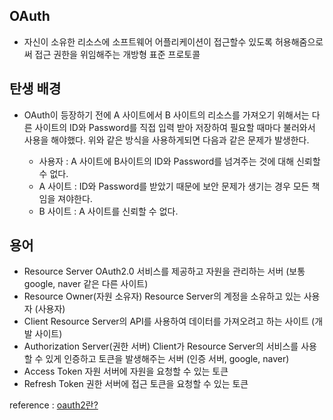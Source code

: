 ## OAuth
- 자신이 소유한 리소스에 소프트웨어 어플리케이션이 접근할수 있도록 허용해줌으로써 접근 권한을 위임해주는 개방형 표준 프로토콜

## 탄생 배경
- OAuth이 등장하기 전에 A 사이트에서 B 사이트의 리소스를 가져오기 위해서는 다른 사이트의 ID와 Password를 직접 입력 받아 저장하여 필요할 때마다 불러와서 사용을 해야했다. 위와 같은 방식을 사용하게되면 다음과 같은 문제가 발생한다.

    - 사용자 : A 사이트에 B사이트의 ID와 Password를 넘겨주는 것에 대해 신뢰할 수 없다.
    - A 사이트 : ID와 Password를 받았기 때문에 보안 문제가 생기는 경우 모든 책임을 져야한다.
    - B 사이트 : A 사이트를 신뢰할 수 없다.


## 용어
- Resource Server	OAuth2.0 서비스를 제공하고 자원을 관리하는 서버
(보통 google, naver 같은 다른 사이트)
- Resource Owner(자원 소유자)	Resource Server의 계정을 소유하고 있는 사용자
(사용자)
- Client	Resource Server의 API를 사용하여 데이터를 가져오려고 하는 사이트
(개발 사이트)
- Authorization Server(권한 서버)	Client가 Resource Server의 서비스를 사용할 수 있게 인증하고 토큰을 발생해주는 서버
(인증 서버, google, naver)
- Access Token	자원 서버에 자원을 요청할 수 있는 토큰
- Refresh Token	권한 서버에 접근 토큰을 요청할 수 있는 토큰


reference : [oauth2란?](https://velog.io/@undefcat/OAuth-2.0-%EA%B0%84%EB%8B%A8%EC%A0%95%EB%A6%AC)